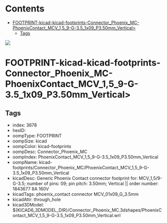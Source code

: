 



Contents
========

* [FOOTPRINT-kicad-kicad-footprints-Connector_Phoenix_MC-PhoenixContact_MCV_1,5_9-G-3.5_1x09_P3.50mm_Vertical>](#footprint-kicad-kicad-footprints-connector_phoenix_mc-phoenixcontact_mcv_15_9-g-35_1x09_p350mm_vertical)
	* [Tags](#tags)
  
![][im]
# FOOTPRINT-kicad-kicad-footprints-Connector_Phoenix_MC-PhoenixContact_MCV_1,5_9-G-3.5_1x09_P3.50mm_Vertical>

## Tags

- index: 3678
- hexID: 
- oompType: FOOTPRINT
- oompSize: kicad
- oompColor: kicad-footprints
- oompDesc: Connector_Phoenix_MC
- oompIndex: PhoenixContact_MCV_1,5_9-G-3.5_1x09_P3.50mm_Vertical
- oompName: kicad-footprints/Connector_Phoenix_MC/PhoenixContact_MCV_1,5_9-G-3.5_1x09_P3.50mm_Vertical
- kicadDesc: Generic Phoenix Contact connector footprint for: MCV_1,5/9-G-3.5; number of pins: 09; pin pitch: 3.50mm; Vertical || order number: 1843677 8A 160V
- kicadTags: phoenix_contact connector MCV_01x09_G_3.5mm
- kicadAttr: through_hole
- kicad3DModel: ${KICAD6_3DMODEL_DIR}/Connector_Phoenix_MC.3dshapes/PhoenixContact_MCV_1,5_9-G-3.5_1x09_P3.50mm_Vertical.wrl



[im]: image.png
